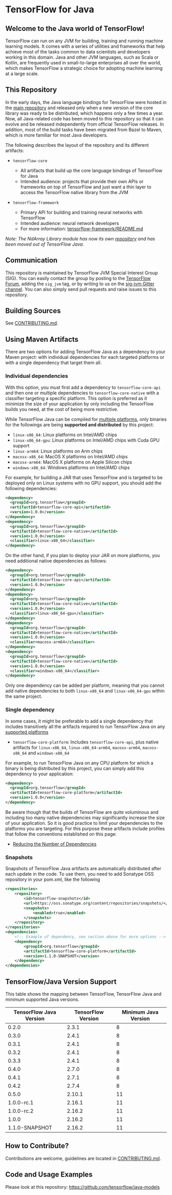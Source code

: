 # TensorFlow for Java

## Welcome to the Java world of TensorFlow!

TensorFlow can run on any JVM for building, training and running machine learning models. It comes with 
a series of utilities and frameworks that help achieve most of the tasks common to data scientists 
and developers working in this domain. Java and other JVM languages, such as Scala or Kotlin, are 
frequently used in small-to-large enterprises all over the world, which makes TensorFlow a strategic 
choice for adopting machine learning at a large scale.

## This Repository

In the early days, the Java language bindings for TensorFlow were hosted in the [main repository](https://github.com/tensorflow/tensorflow)
and released only when a new version of the core library was ready to be distributed, which happens only
a few times a year. Now, all Java-related code has been moved to this repository so that it can evolve and 
be released independently from official TensorFlow releases. In addition, most of the build tasks have been
migrated from Bazel to Maven, which is more familiar for most Java developers.

The following describes the layout of the repository and its different artifacts:

* `tensorflow-core`
  * All artifacts that build up the core language bindings of TensorFlow for Java
  * Intended audience: projects that provide their own APIs or frameworks on top of 
    TensorFlow and just want a thin layer to access the TensorFlow native library from the JVM
    
* `tensorflow-framework`
  * Primary API for building and training neural networks with TensorFlow
  * Intended audience: neural network developers
  * For more information: [tensorflow-framework/README.md](tensorflow-framework/README.md)

*Note: The NdArray Library module has now its own [repository](https://github.com/tensorflow/java-ndarray) and has been moved out of TensorFlow Java.*

## Communication

This repository is maintained by TensorFlow JVM Special Interest Group (SIG). You can easily contact the group
by posting to the [TensorFlow Forum](https://discuss.tensorflow.org), adding the `sig_jvm` tag, or by writing to us on
the [sig-jvm Gitter channel](https://gitter.im/tensorflow/sig-jvm). You can also simply send pull requests 
and raise issues to this repository.

## Building Sources

See [CONTRIBUTING.md](CONTRIBUTING.md#building).

## Using Maven Artifacts

There are two options for adding TensorFlow Java as a dependency to your Maven project: with individual dependencies 
for each targeted platforms or with a single dependency that target them all.

### Individual dependencies

With this option, you must first add a dependency to `tensorflow-core-api` and then one or multiple
dependencies to `tensorflow-core-native` with a classifier targeting a specific platform. This option is preferred as 
it minimize the size of your application by only including the TensorFlow builds you need, at the cost of being more 
restrictive. 

While TensorFlow Java can be compiled for [multiple platforms](https://github.com/tensorflow/java/blob/master/tensorflow-core/pom.xml#L54),
only binaries for the followings are being **supported and distributed** by this project:

- `linux-x86_64`: Linux platforms on Intel/AMD chips
- `linux-x86_64-gpu`: Linux platforms on Intel/AMD chips with Cuda GPU support
- `linux-arm64`: Linux platforms on Arm chips
- `macosx-x86_64`: MacOS X platforms on Intel/AMD chips
- `macosx-arm64`: MacOS X platforms on Apple Silicon chips
- `windows-x86_64`: Windows platforms on Intel/AMD chips

For example, for building a JAR that uses TensorFlow and is targeted to be deployed only on Linux
systems with no GPU support, you should add the following dependencies:
```xml
<dependency>
  <groupId>org.tensorflow</groupId>
  <artifactId>tensorflow-core-api</artifactId>
  <version>1.0.0</version>
</dependency>
<dependency>
  <groupId>org.tensorflow</groupId>
  <artifactId>tensorflow-core-native</artifactId>
  <version>1.0.0</version>
  <classifier>linux-x86_64</classifier>
</dependency>
```

On the other hand, if you plan to deploy your JAR on more platforms, you need additional
native dependencies as follows:
```xml
<dependency>
  <groupId>org.tensorflow</groupId>
  <artifactId>tensorflow-core-api</artifactId>
  <version>1.0.0</version>
</dependency>
<dependency>
  <groupId>org.tensorflow</groupId>
  <artifactId>tensorflow-core-native</artifactId>
  <version>1.0.0</version>
  <classifier>linux-x86_64-gpu</classifier>
</dependency>
<dependency>
  <groupId>org.tensorflow</groupId>
  <artifactId>tensorflow-core-native</artifactId>
  <version>1.0.0</version>
  <classifier>macosx-arm64</classifier>
</dependency>
<dependency>
  <groupId>org.tensorflow</groupId>
  <artifactId>tensorflow-core-native</artifactId>
  <version>1.0.0</version>
  <classifier>windows-x86_64</classifier>
</dependency>
```

Only one dependency can be added per platform, meaning that you cannot add native dependencies to both `linux-x86_64` and 
`linux-x86_64-gpu` within the same project.

### Single dependency

In some cases, it might be preferable to add a single dependency that includes transitively all the artifacts 
required to run TensorFlow Java on any [supported platforms](README.md#individual-dependencies)

- `tensorflow-core-platform`: Includes `tensorflow-core-api`, plus native artifacts for `linux-x86_64`, `linux-x86_64-arm64`, `macosx-arm64`, `macosx-x86_64` and `windows-x86_64`

For example, to run TensorFlow Java on any CPU platform for which a binary is being distributed by this project, you can 
simply add this dependency to your application:
```xml
<dependency>
  <groupId>org.tensorflow</groupId>
  <artifactId>tensorflow-core-platform</artifactId>
  <version>1.0.0</version>
</dependency>
```

Be aware though that the builds of TensorFlow are quite voluminous and including too many native dependencies may
significantly increase the size of your application. So it is good practice to limit your dependencies to
the platforms you are targeting. For this purpose these artifacts include profiles that follow
the conventions established on this page:
* [Reducing the Number of Dependencies](https://github.com/bytedeco/javacpp-presets/wiki/Reducing-the-Number-of-Dependencies)

### Snapshots

Snapshots of TensorFlow Java artifacts are automatically distributed after each update in the code. To use them, you need
to add Sonatype OSS repository in your pom.xml, like the following

```xml
<repositories>
    <repository>
        <id>tensorflow-snapshots</id>
        <url>https://oss.sonatype.org/content/repositories/snapshots/</url>
        <snapshots>
            <enabled>true</enabled>
        </snapshots>
    </repository>
</repositories>
<dependencies>
    <!-- Example of dependency, see section above for more options -->
    <dependency>
        <groupId>org.tensorflow</groupId>
        <artifactId>tensorflow-core-platform</artifactId>
        <version>1.1.0-SNAPSHOT</version>
    </dependency>
</dependencies>
```

## TensorFlow/Java Version Support

This table shows the mapping between TensorFlow, TensorFlow Java and minimum supported Java versions.

| TensorFlow Java Version | TensorFlow Version | Minimum Java Version |
|-------------------------|--------------------| --------------- |
| 0.2.0                   | 2.3.1              | 8 |
| 0.3.0                   | 2.4.1              | 8 |
| 0.3.1                   | 2.4.1              | 8 |
| 0.3.2                   | 2.4.1              | 8 |
| 0.3.3                   | 2.4.1              | 8 |
| 0.4.0                   | 2.7.0              | 8 |
| 0.4.1                   | 2.7.1              | 8 |
| 0.4.2                   | 2.7.4              | 8 |
| 0.5.0                   | 2.10.1             | 11 |
| 1.0.0-rc.1              | 2.16.1             | 11 |
| 1.0.0-rc.2              | 2.16.2             | 11 |
| 1.0.0                   | 2.16.2             | 11 |
| 1.1.0-SNAPSHOT          | 2.16.2             | 11 |

## How to Contribute?

Contributions are welcome, guidelines are located in [CONTRIBUTING.md](CONTRIBUTING.md).

## Code and Usage Examples

Please look at this repository: https://github.com/tensorflow/java-models
